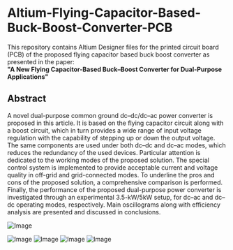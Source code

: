 # Altium-Flying-Capacitor-Based-Buck-Boost-Converter-PCB

This repository contains Altium Designer files for the printed circuit board (PCB) of the proposed flying capacitor based buck boost converter as presented in the paper:  
**"A New Flying Capacitor-Based Buck–Boost Converter for Dual-Purpose Applications"**

## Abstract

A novel dual-purpose common ground dc–dc/dc–ac power converter is proposed in this article. It is based on the flying capacitor circuit along with a boost circuit, which in turn provides a wide range of input voltage regulation with the capability of stepping up or down the output voltage. The same components are used under both dc–dc and dc–ac modes, which reduces the redundancy of the used devices. Particular attention is dedicated to the working modes of the proposed solution. The special control system is implemented to provide acceptable current and voltage quality in off-grid and grid-connected modes. To underline the pros and cons of the proposed solution, a comprehensive comparison is
performed. Finally, the performance of the proposed dual-purpose power converter is investigated through an experimental 3.5-kW/5kW setup, for dc–ac and dc–dc operating modes, respectively. Main oscillograms along with efficiency analysis are presented and discussed in conclusions.


![Image](https://github.com/user-attachments/assets/c9d3cb8a-b61b-4f73-bc53-a8d568cda967)

![Image](https://github.com/user-attachments/assets/714f28c5-b48d-487f-b60c-933a98e2182d)
![Image](https://github.com/user-attachments/assets/d2fd4927-2ee9-4f43-87a9-c71b23b0ecaa)
![Image](https://github.com/user-attachments/assets/cf64c24a-0104-4e91-afc2-40dede4dd32f)
![Image](https://github.com/user-attachments/assets/c86f4e7e-f608-4286-9d9f-a13b4b17bc37)
